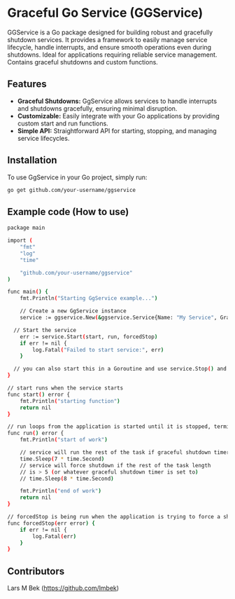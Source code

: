 # Graceful Go Service (GGService)
GGService is a Go package designed for building robust and gracefully shutdown services. It provides a framework to easily manage service lifecycle, handle interrupts, and ensure smooth operations even during shutdowns. Ideal for applications requiring reliable service management. Contains graceful shutdowns and custom functions.

## Features

- **Graceful Shutdowns:** GgService allows services to handle interrupts and shutdowns gracefully, ensuring minimal disruption.
- **Customizable:** Easily integrate with your Go applications by providing custom start and run functions.
- **Simple API:** Straightforward API for starting, stopping, and managing service lifecycles.

## Installation

To use GgService in your Go project, simply run:

```bash
go get github.com/your-username/ggservice
```

## Example code (How to use)

```bash
package main

import (
	"fmt"
	"log"
	"time"

	"github.com/your-username/ggservice"
)

func main() {
	fmt.Println("Starting GgService example...")

	// Create a new GgService instance
	service := ggservice.New(&ggservice.Service{Name: "My Service", GracefulShutdownTime: 5 * time.Second})

  // Start the service
	err := service.Start(start, run, forcedStop)
	if err != nil {
		log.Fatal("Failed to start service:", err)
	}

  // you can also start this in a Goroutine and use service.Stop() and service.ForceShutdown() to stop the service internally
}

// start runs when the service starts
func start() error {
	fmt.Println("starting function")
	return nil
}

// run loops from the application is started until it is stopped, terminated or ForceShutdown (please use with time.Sleep in between frames)
func run() error {
	fmt.Println("start of work")

	// service will run the rest of the task if graceful shutdown timer is > 1
	time.Sleep(7 * time.Second)
	// service will force shutdown if the rest of the task length
	// is > 5 (or whatever graceful shutdown timer is set to)
	// time.Sleep(8 * time.Second)

	fmt.Println("end of work")
	return nil
}

// forcedStop is being run when the application is trying to force a shutdown (non-gracefully)
func forcedStop(err error) {
	if err != nil {
		log.Fatal(err)
	}
}
```

## Contributors
Lars M Bek (https://github.com/lmbek)
